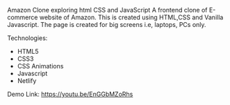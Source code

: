 Amazon Clone
exploring html CSS and JavaScript
A frontend clone of E-commerce website of Amazon. This is created using HTML,CSS and Vanilla Javascript. The page is created for big screens i.e, laptops, PCs only.

Technologies:
* HTML5
* CSS3
* CSS Animations
* Javascript
* Netlify

 Demo Link:
https://youtu.be/EnGGbMZoRhs
